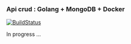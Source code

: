 ### Api crud : Golang + MongoDB + Docker

[![BuildStatus](https://travis-ci.org/scristofari/golang-poll.svg?branch=master)](https://travis-ci.org/scristofari/golang-poll)

In progress ...
